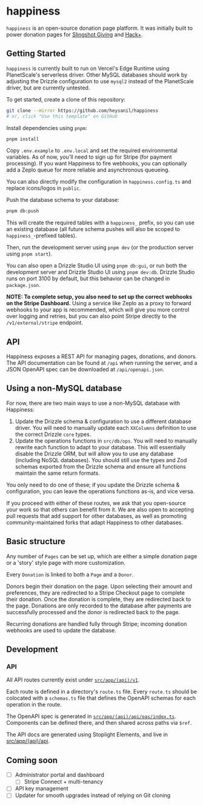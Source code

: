 # happiness

`happiness` is an open-source donation page platform. It was initially built to power donation pages for [Slingshot Giving](https://slingshot.giving) and [Hack+](https://hackplus.io).

## Getting Started

`happiness` is currently built to run on Vercel's Edge Runtime using PlanetScale's serverless driver. Other MySQL databases should work by adjusting the Drizzle configuration to use `mysql2` instead of the PlanetScale driver, but are currently untested.

To get started, create a clone of this repository:

```bash
git clone --mirror https://github.com/heysanil/happiness
# or, click "Use this template" on GitHub
```

Install dependencies using `pnpm`:
```bash
pnpm install
```

Copy `.env.example` to `.env.local` and set the required environmental variables. As of now, you'll need to sign up for Stripe (for payment processing). If you want Happiness to fire webhooks, you can optionally add a Zeplo queue for more reliable and asynchronous queueing.

You can also directly modify the configuration in `happiness.config.ts` and replace icons/logos in `public`.

Push the database schema to your database:

```bash
pnpm db:push
```

This will create the required tables with a `happiness_` prefix, so you can use an existing database (all future schema pushes will also be scoped to `happiness_`-prefixed tables).

Then, run the development server using `pnpm dev` (or the production server using `pnpm start`).

You can also open a Drizzle Studio UI using `pnpm db:gui`, or run both the development server and Drizzle Studio UI using `pnpm dev:db`. Drizzle Studio runs on port 3100 by default, but this behavior can be changed in `package.json`.

**NOTE: To complete setup, you also need to set up the correct webhooks on the Stripe Dashboard.** Using a service like Zeplo as a proxy to forward webhooks to your app is recommended, which will give you more control over logging and retries, but you can also point Stripe directly to the `/v1/external/stripe` endpoint.

## API

Happiness exposes a REST API for managing pages, donations, and donors. The API documentation can be found at `/api` when running the server, and a JSON OpenAPI spec can be downloaded at `/api/openapi.json`.

## Using a non-MySQL database

For now, there are two main ways to use a non-MySQL database with Happiness:

1. Update the Drizzle schema & configuration to use a different database driver. You will need to manually update each `XXColumns` definition to use the correct Drizzle `core` types.
2. Update the operations functions in `src/db/ops`. You will need to manually rewrite each function to adapt to your database. This will essentially disable the Drizzle ORM, but will allow you to use any database (including NoSQL databases). You should still use the types and Zod schemas exported from the Drizzle schema and ensure all functions maintain the same return formats.

You only need to do one of these; if you update the Drizzle schema & configuration, you can leave the operations functions as-is, and vice versa.

If you proceed with either of these routes, we ask that you open-source your work so that others can benefit from it. We are also open to accepting pull requests that add support for other databases, as well as promoting community-maintained forks that adapt Happiness to other databases.

## Basic structure

Any number of `Pages` can be set up, which are either a simple donation page or a 'story' style page with more customization.

Every `Donation` is linked to both a `Page` and a `Donor`.

Donors begin their donation on the page. Upon selecting their amount and preferences, they are redirected to a Stripe Checkout page to complete their donation. Once the donation is complete, they are redirected back to the page. Donations are only recorded to the database after payments are successfully processed and the donor is redirected back to the page.

Recurring donations are handled fully through Stripe; incoming donation webhooks are used to update the database.

## Development

### API

All API routes currently exist under [`src/app/(api)/v1`](./src/app/(api)/v1).

Each route is defined in a directory's `route.ts` file. Every `route.ts` should be colocated with a `schemas.ts` file that defines the OpenAPI schemas for each operation in the route.

The OpenAPI spec is generated in [`src/app/(api)/api/oas/index.ts`](./src/app/(api)/api/oas/index.ts). Components can be defined there, and then shared across paths via `$ref`.

The API docs are generated using Stoplight Elements, and live in [src/app/(api)/api](./src/app/(api)/api).

## Coming soon

- [ ] Administrator portal and dashboard
  - [ ] Stripe Connect + multi-tenancy
- [ ] API key management
- [ ] Updater for smooth upgrades instead of relying on Git cloning
